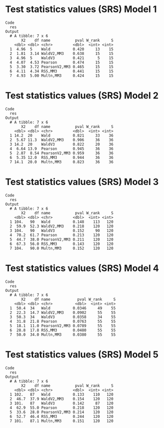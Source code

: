 # Test statistics values (SRS) Model 1

    Code
      res
    Output
      # A tibble: 7 x 6
           X2    df name           pval W_rank     S
        <dbl> <dbl> <chr>         <dbl>  <int> <int>
      1  4.96  5    Wald          0.420     13    15
      2  1.81  3.14 WaldV2,MM3    0.638     15    15
      3  4.96  5    WaldV3        0.421      5    15
      4  4.07  4.53 Pearson       0.474     15    15
      5  3.30  3.72 PearsonV2,MM3 0.465     15    15
      6  4.11  4.34 RSS,MM3       0.441     15    15
      7  4.93  5.00 Multn,MM3     0.424     15    15

# Test statistics values (SRS) Model 2

    Code
      res
    Output
      # A tibble: 7 x 6
           X2    df name           pval W_rank     S
        <dbl> <dbl> <chr>         <dbl>  <int> <int>
      1 14.2  20    Wald          0.821     33    36
      2  5.67 11.3  WaldV2,MM3    0.906     36    36
      3 14.2  20    WaldV3        0.822     20    36
      4  6.64 13.9  Pearson       0.945     36    36
      5  2.87  8.54 PearsonV2,MM3 0.959     36    36
      6  5.35 12.0  RSS,MM3       0.944     36    36
      7 14.1  20.0  Multn,MM3     0.823     36    36

# Test statistics values (SRS) Model 3

    Code
      res
    Output
      # A tibble: 7 x 6
           X2    df name           pval W_rank     S
        <dbl> <dbl> <chr>         <dbl>  <int> <int>
      1 104.   90   Wald          0.148    113   120
      2  59.9  52.3 WaldV2,MM3    0.218    120   120
      3 104.   90   WaldV3        0.152     90   120
      4  70.2  61.7 Pearson       0.213    120   120
      5  44.7  38.0 PearsonV2,MM3 0.211    120   120
      6  67.3  56.0 RSS,MM3       0.143    120   120
      7 104.   90.0 Multn,MM3     0.152    120   120

# Test statistics values (SRS) Model 4

    Code
      res
    Output
      # A tibble: 7 x 6
           X2    df name            pval W_rank     S
        <dbl> <dbl> <chr>          <dbl>  <int> <int>
      1  50.4  34   Wald          0.0346     49    55
      2  22.3  14.7 WaldV2,MM3    0.0902     55    55
      3  50.3  34   WaldV3        0.0358     34    55
      4  31.8  21.8 Pearson       0.0763     55    55
      5  18.1  11.0 PearsonV2,MM3 0.0789     55    55
      6  28.8  17.8 RSS,MM3       0.0480     55    55
      7  50.0  34.0 Multn,MM3     0.0380     55    55

# Test statistics values (SRS) Model 5

    Code
      res
    Output
      # A tibble: 7 x 6
           X2    df name           pval W_rank     S
        <dbl> <dbl> <chr>         <dbl>  <int> <int>
      1 102.   87   Wald          0.133    110   120
      2  46.7  37.9 WaldV2,MM3    0.154    120   120
      3 101.   87   WaldV3        0.142     87   120
      4  62.9  55.0 Pearson       0.218    120   120
      5  33.6  28.0 PearsonV2,MM3 0.214    120   120
      6  52.7  46.4 RSS,MM3       0.244    120   120
      7 101.   87.1 Multn,MM3     0.151    120   120

